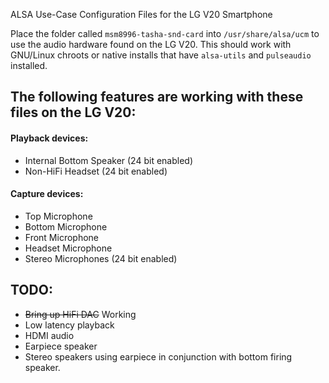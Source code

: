 ALSA Use-Case Configuration Files for the LG V20 Smartphone

Place the folder called `msm8996-tasha-snd-card` into `/usr/share/alsa/ucm` to use the audio hardware found on the LG V20.
This should work with GNU/Linux chroots or native installs that have `alsa-utils` and `pulseaudio` installed.

## The following features are working with these files on the LG V20:

#### Playback devices:
- Internal Bottom Speaker (24 bit enabled)
- Non-HiFi Headset (24 bit enabled)
#### Capture devices:
- Top Microphone
- Bottom Microphone
- Front Microphone
- Headset Microphone
- Stereo Microphones (24 bit enabled)

## TODO:
- ~~Bring up HiFi DAC~~ Working
- Low latency playback
- HDMI audio
- Earpiece speaker
- Stereo speakers using earpiece in conjunction with bottom firing speaker.
